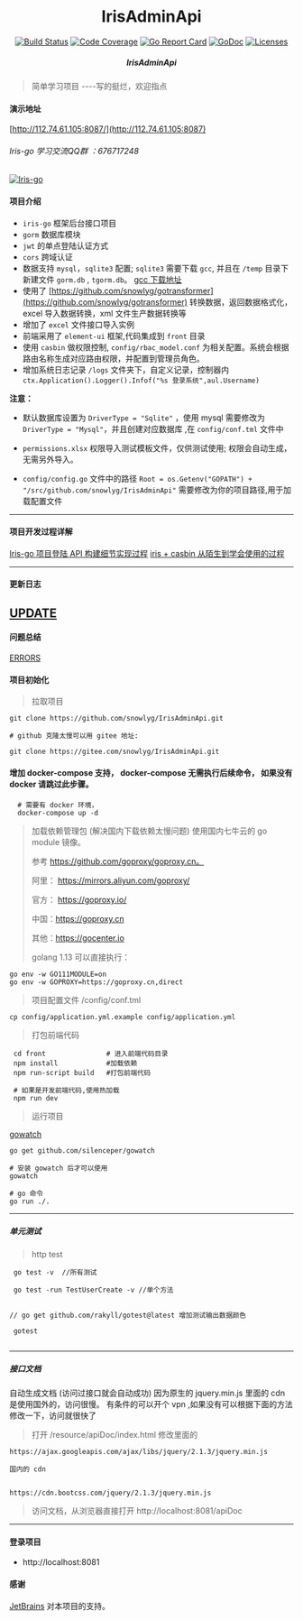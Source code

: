 <h1 align="center">IrisAdminApi</h1>

<div align="center">
    <a href="https://travis-ci.org/snowlyg/IrisAdminApi"><img src="https://travis-ci.org/snowlyg/IrisAdminApi.svg?branch=master" alt="Build Status"></a>
    <a href="https://codecov.io/gh/snowlyg/IrisAdminApi"><img src="https://codecov.io/gh/snowlyg/IrisAdminApi/branch/master/graph/badge.svg" alt="Code Coverage"></a>
    <a href="https://goreportcard.com/report/github.com/snowlyg/IrisAdminApi"><img src="https://goreportcard.com/badge/github.com/snowlyg/IrisAdminApi" alt="Go Report Card"></a>
    <a href="https://godoc.org/github.com/snowlyg/IrisAdminApi"><img src="https://godoc.org/github.com/snowlyg/IrisAdminApi?status.svg" alt="GoDoc"></a>
    <a href="https://github.com/snowlyg/IrisAdminApi/blob/master/LICENSE"><img src="https://img.shields.io/github/license/snowlyg/IrisAdminApi" alt="Licenses"></a>
    <h5 align="center">IrisAdminApi</h5>
</div>

> 简单学习项目 ----写的挺烂，欢迎指点
>
#### 演示地址
[http://112.74.61.105:8087/](http://112.74.61.105:8087)


###### Iris-go 学习交流QQ群 ：676717248
<a target="_blank" href="//shang.qq.com/wpa/qunwpa?idkey=cc99ccf86be594e790eacc91193789746af7df4a88e84fe949e61e5c6d63537c"><img border="0" src="http://pub.idqqimg.com/wpa/images/group.png" alt="Iris-go" title="Iris-go"></a>



#### 项目介绍
- `iris-go` 框架后台接口项目
- `gorm` 数据库模块 
- `jwt` 的单点登陆认证方式
- `cors` 跨域认证
- 数据支持 `mysql`，`sqlite3` 配置; `sqlite3` 需要下载 `gcc`, 并且在 `/temp` 目录下新建文件 `gorm.db` ,  `tgorm.db`。  [gcc 下载地址](http://mingw-w64.org/doku.php/download)
- 使用了 [https://github.com/snowlyg/gotransformer](https://github.com/snowlyg/gotransformer) 转换数据，返回数据格式化，excel 导入数据转换，xml 文件生产数据转换等 
- 增加了 `excel` 文件接口导入实例
- 前端采用了 `element-ui` 框架,代码集成到 `front` 目录
- 使用 `casbin` 做权限控制, `config/rbac_model.conf` 为相关配置。系统会根据路由名称生成对应路由权限，并配置到管理员角色。
- 增加系统日志记录 `/logs` 文件夹下，自定义记录，控制器内 `ctx.Application().Logger().Infof("%s 登录系统",aul.Username)`

 **注意：**
 - 默认数据库设置为 `DriverType = "Sqlite"` ，使用 mysql 需要修改为 `DriverType = "Mysql"`，并且创建对应数据库 ,在 `config/conf.tml` 文件中
 - `permissions.xlsx` 权限导入测试模板文件，仅供测试使用; 权限会自动生成，无需另外导入。
 
 -  `config/config.go` 文件中的路径 `Root = os.Getenv("GOPATH") + "/src/github.com/snowlyg/IrisAdminApi"` 需要修改为你的项目路径,用于加载配置文件
 
---

#### 项目开发过程详解

[Iris-go 项目登陆 API 构建细节实现过程](https://learnku.com/articles/39551)
[iris + casbin 从陌生到学会使用的过程](https://learnku.com/articles/41416)

---


#### 更新日志

[UPDATE](UPDATE.MD)
---

#### 问题总结

[ERRORS](ERRORS.MD)



#### 项目初始化

>拉取项目

```shell script
git clone https://github.com/snowlyg/IrisAdminApi.git

# github 克隆太慢可以用 gitee 地址:

git clone https://gitee.com/snowlyg/IrisAdminApi.git

```

#### 增加 docker-compose 支持， docker-compose 无需执行后续命令， 如果没有 docker 请跳过此步骤。
```shell script
  # 需要有 docker 环境，
  docker-compose up -d
```

>加载依赖管理包 (解决国内下载依赖太慢问题)
>使用国内七牛云的 go module 镜像。
>
>参考 https://github.com/goproxy/goproxy.cn。
>
>阿里： https://mirrors.aliyun.com/goproxy/
>
>官方： https://goproxy.io/
>
>中国：https://goproxy.cn
>
>其他：https://gocenter.io
>
>golang 1.13 可以直接执行：
```shell script
go env -w GO111MODULE=on
go env -w GOPROXY=https://goproxy.cn,direct

```

>项目配置文件 /config/conf.tml

```shell script
cp config/application.yml.example config/application.yml
```

>打包前端代码 
```shell script
 cd front               # 进入前端代码目录
 npm install            #加载依赖
 npm run-script build   #打包前端代码

 # 如果是开发前端代码,使用热加载
 npm run dev  
```


>运行项目 

[gowatch](https://gitee.com/silenceper/gowatch)
```shell script
go get github.com/silenceper/gowatch

# 安装 gowatch 后才可以使用
gowatch 

# go 命令
go run ./.
```

---
##### 单元测试 
>http test

```shell script
 go test -v  //所有测试
 
 go test -run TestUserCreate -v //单个方法


// go get github.com/rakyll/gotest@latest 增加测试输出数据颜色

 gotest 
 
```

---

##### 接口文档
自动生成文档 (访问过接口就会自动成功)
因为原生的 jquery.min.js 里面的 cdn 是使用国外的，访问很慢。
有条件的可以开个 vpn ,如果没有可以根据下面的方法修改一下，访问就很快了
>打开 /resource/apiDoc/index.html 修改里面的

```shell script
https://ajax.googleapis.com/ajax/libs/jquery/2.1.3/jquery.min.js

国内的 cdn


https://cdn.bootcss.com/jquery/2.1.3/jquery.min.js
```

>访问文档，从浏览器直接打开 http://localhost:8081/apiDoc

---

#### 登录项目
- http://localhost:8081

#### 感谢 

[JetBrains](https://www.jetbrains.com/?from=IrisAdminApi) 对本项目的支持。

